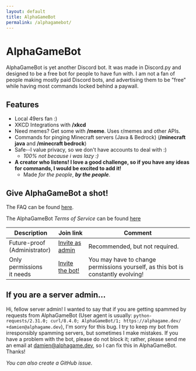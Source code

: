 ```yaml
---
layout: default
title: AlphaGameBot
permalink: /alphagamebot/
---
```

# AlphaGameBot
AlphaGameBot is yet another Discord bot.  It was made in Discord.py and designed to be a free bot for people to have fun with.  I am not a fan of people making mostly paid Discord bots, and advertising them to be "free" while having most commands locked behind a paywall.

## Features
* Local 49ers fan :)
* XKCD Integrations with **/xkcd**
* Need memes?  Get some with **/meme**.  Uses r/memes and other APIs.
* Commands for pinging Minecraft servers (Java & Bedrock) (**/minecraft java** and **/minecraft bedrock**)
* Safe--I value privacy, so we don't have accounts to deal with :)
    * *100% not because i was lazy :)*
* **A creator who listens!  I love a good challenge, so if you have any ideas for commands, I would be excited to add it!**
    * Made *for the people*, ***by the people***.

## Give AlphaGameBot a shot!

The FAQ can be found [here](/alphagamebot/faq).

The AlphaGameBot *Terms of Service* can be found [here](/alphagamebot/terms)

| Description                  | Join link                                                                                      | Comment                                             |
|------------------------------ |-----------------------------------------------------------------------------------------------|-----------------------------------------------------|
| Future-proof<br>(Administrator)| [Invite as admin](https://discord.com/api/oauth2/authorize?client_id=946533554953809930&permissions=8&scope=bot) | Recommended, but not required.                       |
| Only permissions<br>it needs  | [Invite the bot!](https://discord.com/api/oauth2/authorize?client_id=946533554953809930&permissions=39859552415312&scope=bot) | You may have to change permissions yourself, as this bot is constantly evolving! |

## If you are a server admin...
Hi, fellow server admin!  I wanted to say that if you are getting spammed by requests from AlphaGameBot (User agent is usually: `python-requests/2.31.0; curl/8.4.0; AlphaGameBot/1; https://alphagame.dev/ +damien@alphagame.dev`), I'm sorry for this bug.  I try to keep my bot from irresponsibly spamming servers, but sometimes I make mistakes.  If you have a problem with the bot, please do not block it; rather, please send me an email at [damien@alphagame.dev](mailto:damien@alphagame.dev), so I can fix this in AlphaGameBot.  Thanks!

*You can also create a GitHub issue.*
